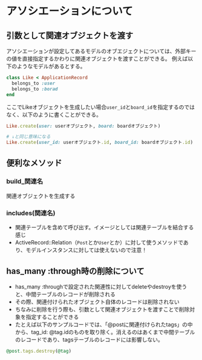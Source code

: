# アソシエーションについて

## 引数として関連オブジェクトを渡す
アソシエーションが設定してあるモデルのオブエジェクトについては、外部キーの値を直接指定するかわりに関連オブジェクトを渡すことができる。
例えば以下のようなモデルがあるとする。
```like.rb
class Like < ApplicationRecord
  belongs_to :user
  belongs_to :borad
end
```

ここでLikeオブジェクトを生成したい場合`user_id`と`board_id`を指定するのではなく、以下のように書くことができる。
```rb
Like.create(user: userオブジェクト, board: boardオブジェクト)

# ↓と同じ意味になる
Like.create(user_id: userオブジェクト.id, board_id: boardオブジェクト.id)
```

## 便利なメソッド
### build_関連名
関連オブジェクトを生成する

### includes(関連名)
- 関連テーブルを含めて呼び出す。イメージとしては関連テーブルを結合する感じ
- ActiveRecord::Relation（`Post`とか`User`とか）に対して使うメソッドであり、モデルインスタンスに対しては使えないので注意！

## has_many :through時の削除について
- has_many :throughで設定された関連性に対してdeleteやdestroyを使うと、中間テーブルのレコードが削除される
- その際、関連付けられたオブジェクト自体のレコードは削除されない
- ちなみに削除を行う際も、引数として関連オブジェクトを渡すことで削除対象を指定することができる
- たとえば以下のサンプルコードでは、「@postに関連付けられたtags」の中から、tag_id: @tag.idのものを取り除く。消えるのはあくまで中間テーブルのレコードであり、tagsテーブルのレコードには影響しない。
```rb
@post.tags.destroy(@tag)
```

